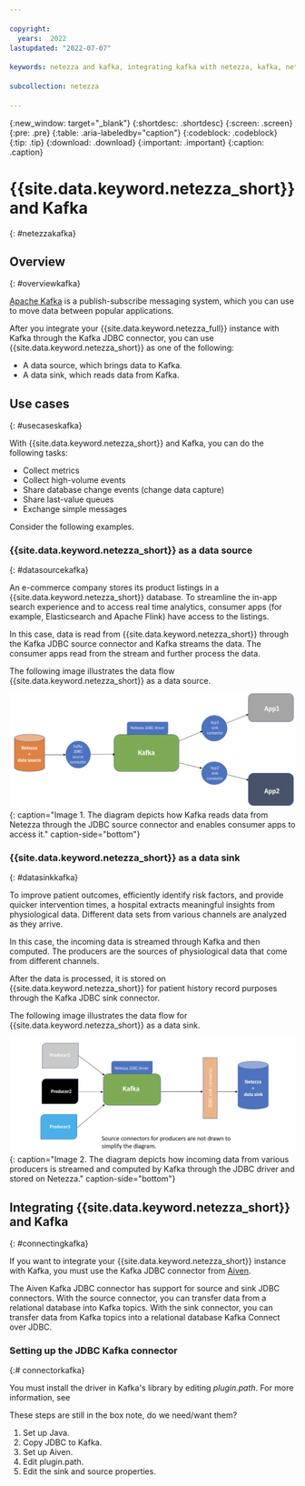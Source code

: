 ```yaml
---

copyright:
  years:  2022
lastupdated: "2022-07-07"

keywords: netezza and kafka, integrating kafka with netezza, kafka, netezza as a data sink, netezza as a data source,

subcollection: netezza

---
```


{:new_window: target="_blank"}
{:shortdesc: .shortdesc}
{:screen: .screen}
{:pre: .pre}
{:table: .aria-labeledby="caption"}
{:codeblock: .codeblock}
{:tip: .tip}
{:download: .download}
{:important: .important}
{:caption: .caption}

# {{site.data.keyword.netezza_short}} and Kafka
{: #netezzakafka}

## Overview
{: #overviewkafka}

[Apache Kafka](https://kafka.apache.org/documentation/) is a publish-subscribe messaging system, which you can use to move data between popular applications.

After you integrate your {{site.data.keyword.netezza_full}} instance with Kafka through the Kafka JDBC connector, you can use {{site.data.keyword.netezza_short}} as one of the following:

- A data source, which brings data to Kafka.
- A data sink, which reads data from Kafka.

## Use cases
{: #usecaseskafka}

With {{site.data.keyword.netezza_short}} and Kafka, you can do the following tasks:

- Collect metrics
- Collect high-volume events
- Share database change events (change data capture)
- Share last-value queues
- Exchange simple messages

Consider the following examples.

### {{site.data.keyword.netezza_short}} as a data source
{: #datasourcekafka}

An e-commerce company stores its product listings in a {{site.data.keyword.netezza_short}} database. To streamline the in-app search experience and to access real time analytics, consumer apps (for example, Elasticsearch and Apache Flink) have access to the listings.

In this case, data is read from {{site.data.keyword.netezza_short}} through the Kafka JDBC source connector and Kafka streams the data. The consumer apps read from the stream and further process the data.

The following image illustrates the data flow {{site.data.keyword.netezza_short}} as a data source.

![{{site.data.keyword.netezza_short}} as a data source](images/nzdatasource.png){: caption="Image 1. The diagram depicts how Kafka reads data from Netezza through the JDBC source connector and enables consumer apps to access it." caption-side="bottom"}


### {{site.data.keyword.netezza_short}} as a data sink
{: #datasinkkafka}

To improve patient outcomes, efficiently identify risk factors, and provide quicker intervention times, a hospital extracts meaningful insights from physiological data. Different data sets from various channels are analyzed as they arrive.

In this case, the incoming data is streamed through Kafka and then computed. The producers are the sources of physiological data that come from different channels.

After the data is processed, it is stored on {{site.data.keyword.netezza_short}} for patient history record purposes through the Kafka JDBC sink connector.

The following image illustrates the data flow for {{site.data.keyword.netezza_short}} as a data sink.


![{{site.data.keyword.netezza_short}} as a data sink](images/nzsink.png){: caption="Image 2. The diagram depicts how incoming data from various producers is streamed and computed by Kafka through the JDBC driver and stored on Netezza." caption-side="bottom"}


## Integrating {{site.data.keyword.netezza_short}} and Kafka
{: #connectingkafka}

If you want to integrate your {{site.data.keyword.netezza_short}} instance with Kafka, you must use the Kafka JDBC connector from [Aiven](https://github.com/aiven/jdbc-connector-for-apache-kafka).

The Aiven Kafka JDBC connector has support for source and sink JDBC connectors. With the source connector, you can transfer data from a relational database into Kafka topics. With the sink connector, you can transfer data from Kafka topics into a relational database Kafka Connect over JDBC.


### Setting up the JDBC Kafka connector
{:# connectorkafka}

You must install the driver in Kafka's library by editing *plugin.path*. For more information, see

These steps are still in the box note, do we need/want them?

1. Set up Java.
1. Copy JDBC to Kafka.
1. Set up Aiven.
1. Edit plugin.path.
1. Edit the sink and source properties.
